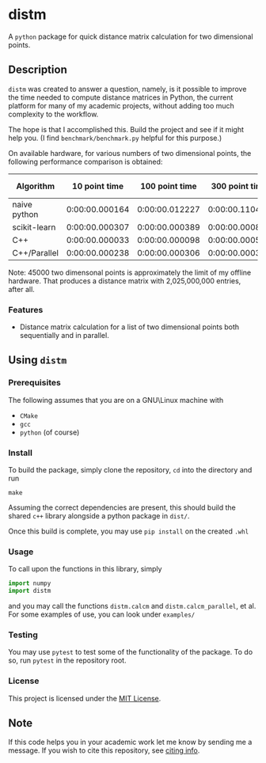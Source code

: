 # distm

A `python` package for quick distance matrix calculation for two
dimensional points.

## Description

`distm` was created to answer a question, namely, is it possible to
improve the time needed to compute distance matrices in Python, the
current platform for many of my academic projects, without adding too
much complexity to the workflow.

The hope is that I accomplished this. Build the project and see if it
might help you. (I find `benchmark/benchmark.py` helpful for this
purpose.) 

On available hardware, for various numbers of two dimensional points,
the following performance comparison is obtained:

| Algorithm    | 10 point time  | 100 point time | 300 point time | 1000 point time | 10000 point time | 45000 point time |
|--------------|----------------|----------------|----------------|-----------------|------------------|------------------|
| naive python | 0:00:00.000164 | 0:00:00.012227 | 0:00:00.110480 | 0:00:01.179250  | 0:02:00.645777   | untested         |
| scikit-learn | 0:00:00.000307 | 0:00:00.000389 | 0:00:00.000897 | 0:00:00.013485  | 0:00:00.840474   | 0:00:17.072966   |
| C++          | 0:00:00.000033 | 0:00:00.000098 | 0:00:00.000550 | 0:00:00.005955  | 0:00:00.545406   | 0:00:11.098653   |
| C++/Parallel | 0:00:00.000238 | 0:00:00.000306 | 0:00:00.000341 | 0:00:00.012431  | 0:00:00.437423   | 0:00:08.450542   |

Note: 45000 two dimensonal points is approximately the limit of my
offline hardware. That produces a distance matrix with 2,025,000,000
entries, after all.

### Features

- Distance matrix calculation for a list of two dimensional points
  both sequentially and in parallel.

## Using `distm`

### Prerequisites

The following assumes that you are on a GNU\Linux machine with

- `CMake`
- `gcc`
- `python` (of course)

### Install

To build the package, simply clone the repository, `cd` into the
directory and run 

```shell
make
```

Assuming the correct dependencies are present, this should build the
shared `c++` library alongside a python package in `dist/`.

Once this build is complete, you may use `pip install` on the created
`.whl`

### Usage

To call upon the functions in this library, simply 

```python 
import numpy
import distm
```

and you may call the functions `distm.calcm` and
`distm.calcm_parallel`, et al. For some examples of use, you can look
under `examples/`

### Testing

You may use `pytest` to test some of the functionality of the
package. To do so, run `pytest` in the repository root.

### License

This project is licensed under the [MIT License](LICENSE).

## Note

If this code helps you in your academic work let me know by sending me
a message. If you wish to cite this repository, see [citing
info](CITATION.cff).

